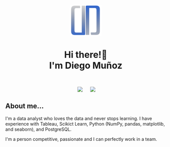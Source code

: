 <p align="center">
 <img src = "./img/logo_diego.png" width = 100> 
 <h1 align="center">Hi there!👋 <br>I'm Diego Muñoz</h1>
 
</p>
<br>
<p align='center'>
&nbsp;&nbsp;&nbsp;&nbsp;
  <a href="https://www.linkedin.com/in/diego-alejandro-mu%C3%B1oz-camayo-b217911b7/"><img src="https://img.shields.io/badge/linkedin-%230077B5.svg?&style=for-the-badge&logo=linkedin&logoColor=white" /></a>&nbsp;&nbsp;&nbsp;
  &nbsp;
  <a href="https://platzi.com/p/diego51alejo1/"><img src="https://img.shields.io/badge/Platzi-98CA3F.svg?&style=for-the-badge&logo=platzi&logoColor=white" /></a>&nbsp;&nbsp;&nbsp;&nbsp;

 
<h2> About me...</h2>

<p align="left">I'm a data analyst who loves the data and never stops learning. I have experience with Tableau, Scikict Learn, Python (NumPy, pandas, matplotlib, and seaborn), and PostgreSQL.

I'm a person competitive, passionate and I can perfectly work in a team.</p>
